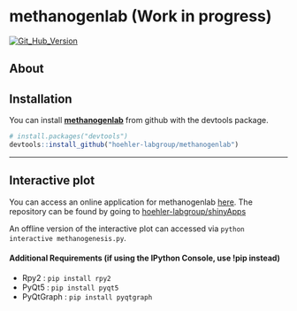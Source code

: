 
<!-- README.md is generated from README.Rmd. Please edit that file -->

# methanogenlab (Work in progress)

<!-- badges: start -->

[![Git\_Hub\_Version](https://img.shields.io/github/r-package/v/mankeldy/Methanogen_package?label=Github&logo=Github)](/commits)
<!-- badges: end -->

## About

## Installation

You can install **[methanogenlab]()** from github with the
devtools package.

``` r
# install.packages("devtools")
devtools::install_github("hoehler-labgroup/methanogenlab")
```

------------------------------------------------------------------------

## Interactive plot

You can access an online application for methanogenlab [here](https://hoehler-labgroup.shinyapps.io/methanogenlab). The repository can be found by going to [hoehler-labgroup/shinyApps](https://github.com/hoehler-labgroup/shinyApps)

An offline version of the interactive plot can accessed via `python interactive methanogenesis.py`. 
<!-- ![GUI](https://github.com/mankeldy/Methanogen_Package/blob/master/images/GUI.PNG?raw=true) -->

#### Additional Requirements (if using the IPython Console, use !pip instead)

-   Rpy2 : `pip install rpy2`
-   PyQt5 : `pip install pyqt5`
-   PyQtGraph : `pip install pyqtgraph`
